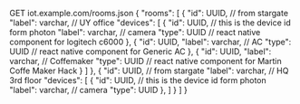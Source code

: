 

GET iot.example.com/rooms.json
{
    "rooms": [
        {
            "id": UUID, // from stargate 
            "label": varchar, // UY office 
            "devices": [
                {
                    "id": UUID, // this is the device id form photon
                    "label": varchar, // camera
                    "type": UUID // react native component for logitech c6000
                },
                {
                    "id": UUID,
                    "label": varchar, // AC
                    "type": UUID // react native component for Generic AC
                },
                {
                    "id": UUID,
                    "label": varchar, // Coffemaker
                    "type": UUID // react native component for Martin Coffe Maker Hack
                }
            ]
        },
        {
            "id": UUID, // from stargate 
            "label": varchar, // HQ 3rd floor 
            "devices": [
                {
                    "id": UUID, // this is the device id form photon
                    "label": varchar, // camera
                    "type": UUID
                },
            ]
        }
    ]
}